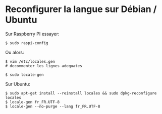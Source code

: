 # Reconfigurer la langue sur Débian / Ubuntu

Sur Raspberry PI essayer:

	$ sudo raspi-config

Ou alors:

	$ vim /etc/locales.gen
	# decommenter les lignes adequates
	
	$ sudo locale-gen

Sur Ubuntu:

	$ sudo apt-get install --reinstall locales && sudo dpkg-reconfigure locales
	$ locale-gen fr_FR.UTF-8
	$ locale-gen --no-purge --lang fr_FR.UTF-8
